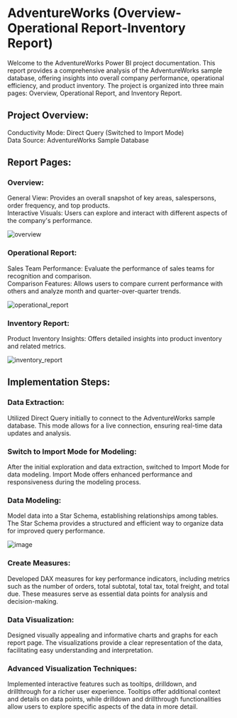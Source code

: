 # AdventureWorks (Overview-Operational Report-Inventory Report)

Welcome to the AdventureWorks Power BI project documentation. This report provides a comprehensive analysis of the AdventureWorks sample database, offering insights into overall company performance, operational efficiency, and product inventory. The project is organized into three main pages: Overview, Operational Report, and Inventory Report.</br>

## Project Overview:</br>
Conductivity Mode: Direct Query (Switched to Import Mode)</br>
Data Source: AdventureWorks Sample Database</br>
## Report Pages:
### Overview:
General View: Provides an overall snapshot of key areas, salespersons, order frequency, and top products.</br>
Interactive Visuals: Users can explore and interact with different aspects of the company's performance.</br>

![overview](https://github.com/NouraAlgohary/AdventureWorks-Overview-OperationalReport-InventoryReport-/assets/103903785/d904c477-3993-46af-9a9d-5d658485de12)

### Operational Report:

Sales Team Performance: Evaluate the performance of sales teams for recognition and comparison.</br>
Comparison Features: Allows users to compare current performance with others and analyze month and quarter-over-quarter trends.

![operational_report](https://github.com/NouraAlgohary/AdventureWorks-Overview-OperationalReport-InventoryReport-/assets/103903785/5a2f29d4-2928-4a19-a3a5-62276c4caf3c)

### Inventory Report:

Product Inventory Insights: Offers detailed insights into product inventory and related metrics.

![inventory_report](https://github.com/NouraAlgohary/AdventureWorks-Overview-OperationalReport-InventoryReport-/assets/103903785/df6014cc-92bd-49d8-ba15-37e02176ce75)


## Implementation Steps:
### Data Extraction:
Utilized Direct Query initially to connect to the AdventureWorks sample database. This mode allows for a live connection, ensuring real-time data updates and analysis.</br>

### Switch to Import Mode for Modeling:
After the initial exploration and data extraction, switched to Import Mode for data modeling. Import Mode offers enhanced performance and responsiveness during the modeling process.</br>

### Data Modeling:
Model data into a Star Schema, establishing relationships among tables. The Star Schema provides a structured and efficient way to organize data for improved query performance.</br>

![image](https://github.com/NouraAlgohary/AdventureWorks-Overview-OperationalReport-InventoryReport-/assets/103903785/cc4d0320-51c7-4220-8238-0b02bde88061)


### Create Measures:
Developed DAX measures for key performance indicators, including metrics such as the number of orders, total subtotal, total tax, total freight, and total due. These measures serve as essential data points for analysis and decision-making.</br>

### Data Visualization:
Designed visually appealing and informative charts and graphs for each report page. The visualizations provide a clear representation of the data, facilitating easy understanding and interpretation.

### Advanced Visualization Techniques:
Implemented interactive features such as tooltips, drilldown, and drillthrough for a richer user experience. Tooltips offer additional context and details on data points, while drilldown and drillthrough functionalities allow users to explore specific aspects of the data in more detail.

